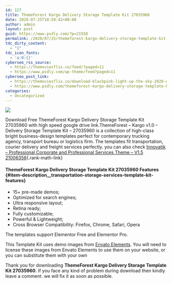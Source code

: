 ```yaml
---
id: 127
title: ThemeForest Kargo Delivery Storage Template Kit 27035960
date: 2020-07-25T18:59:42+00:00
author: admin
layout: post
guid: https://www.psdly.com/?p=21558
permalink: /2020/07/25/themeforest-kargo-delivery-storage-template-kit-27035960/
tdc_dirty_content:
  - "1"
tdc_icon_fonts:
  - 'a:0:{}'
cyberseo_rss_source:
  - https://themoviesflix.co/feed/?paged=11
  - https://www.psdly.com/wp-theme/feed?paged=11
cyberseo_post_link:
  - https://themoviesflix.co/download-blackpink-light-up-the-sky-2020-english-480p-720p-1080p/
  - https://www.psdly.com/themeforest-kargo-delivery-storage-template-kit-27035960
categories:
  - Uncategorized
---
```

<div>
  <img src="https://i1.wp.com/www.psdly.com/wp-content/uploads/2020/07/ThemeForest-Kargo-Delivery-Storage-Template-Kit-27035960.jpg" class="ff-og-image-inserted" />
</div>

Download Free ThemeForest Kargo Delivery Storage Template Kit 27035960 with high speed google drive link.ThemeForest – Kargo v1.0 – Delivery Storage Template Kit – 27035960&nbsp;is a collection of high-class bright business-design templates perfect for contemporary trucking agency, transport bureau or logistics firm. The templates fit transportation, courier delivery and freight services perfectly. you can also check [Innovatik – Professional Corporate and Professional Services Theme – V1.5 21006356](https://www.psdly.com/innovatik-professional-corporate-and-professional-services-theme){.rank-math-link}

#### ThemeForest Kargo Delivery Storage Template Kit 27035960 Features {#item-description__transportation-storage-services-template-kit-features}

  * 15+ pre-made demos;
  * Optimized for search engines;
  * Ultra responsive layout;
  * Retina ready;
  * Fully customizable;
  * Powerful & Lightweight;
  * Cross Browser Compatibility: Firefox, Chrome, Safari, Opera

The templates support Elementor Free and Elementor Pro.

This Template Kit uses demo images from&nbsp;<a href="https://1.envato.market/jBZz6" rel="nofollow noopener noreferrer" target="_blank">Envato Elements</a>. You will need to license these images from Envato Elements to use them on your website, or you can substitute them with your own

Thank you for downloading&nbsp;**ThemeForest Kargo Delivery Storage Template Kit 27035960**. If you face any kind of problem during download then kindly leave a comment. we will fix it as soon as possible.